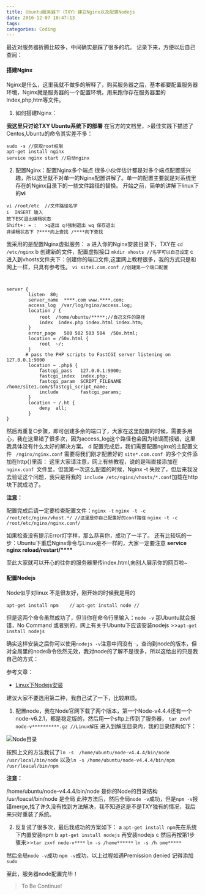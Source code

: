```yaml
---
title: Ubuntu服务器下（TXY）建立Nginx以及配置Nodejs
date: 2016-12-07 10:47:13
tags:
categories: Coding
---
```

最近对服务器折腾比较多，中间确实是踩了很多的坑。
记录下来，方便以后自己查阅：

#### 搭建Nginx ####


Nginx是什么，这里我就不做多的解释了，购买服务器之后，基本都要配置服务器环境，Nginx就是服务器的一个配置环境，用来跑你存在服务器里的Index,php,htm等文件。



1. 如何搭建Nginx：


**我这里只讨论TXY Ubuntu系统下的部署**
在官方的文档里，>最佳实践下描述了Centos,Ubuntu的命令其实差不多：
```
sudo -s //获取root权限
apt-get install nginx
service nginx start //启动nginx
```


2. 配置Nginx：配置Nginx多个端点
 很多小伙伴估计都是对多个端点配置感兴趣，所以这里就不对单一的Nginx配置讲解了。单一的配置主要就是对系统里存在的Nginx目录下的一些文件路径的替换。
开始之前，简单的讲解下linux下的**vi**
```
vi /root/etc  //文件路径名字
i  INSERT 输入 
按下ESC退出编辑状态
Shift+: = :   >q退出 q!强制退出 wq 保存退出  
非编辑状态下 ?****向上查找 /****向下查找
```
<!--more-->

<!--toc-->


我采用的是配置Nginx虚拟服务：
a 进入你的Nginx安装目录下，TXY在
`cd /etc/nginx`
b 创建新的文件，配置虚拟接口
`mkdir vhosts //名字可以自己设定`
c 进入到vhosts文件夹下：创建你的端口文件,这里网上教程很多，我的方式只是和网上一样，只具有参考性。
`vi site1.com.conf //创建第一个端口配置`

```


server {
        listen  80;
        server_name  ****.com www.****.com;
        access_log  /var/log/nginx/access.log;
        location / {
            root  /home/ubuntu/*****;//自己文件的路径
            index  index.php index.html index.htm;
        }
        error_page   500 502 503 504  /50x.html;
        location = /50x.html {
            root  ~/;
        }
       # pass the PHP scripts to FastCGI server listening on 127.0.0.1:9000
        location ~ .php$ {
            fastcgi_pass   127.0.0.1:9000;
            fastcgi_index  index.php;
            fastcgi_param  SCRIPT_FILENAME  /home/site1.com/$fastcgi_script_name;
            include        fastcgi_params;
        }
        location ~ /.ht {
            deny  all;
        }
}
```


然后再重复C步骤，即可创建多余的端口了，大家在这里配置的时候，需要多用心，我在这里错了很多次，因为access_log这个路径也会因为错误而报错，这里我具体没有什么太好的解决方案。
d 配置完成后，我们需要配置nginx的主配置文件
` /nginx/nginx.conf`
需要将我们刚才配置好的 `site*.com.conf `的多个文件添加在http{}里面：
这里大家请注意，网上有些教程，说的是叫直接添加在 `nginx.conf `文件里，但我第一次这么配置的时候，Nginx -t 失败了，但后来我没去验证这个问题，我只是将我的` include /etc/nginx/vhosts/*.conf`加载在http块下就成功了。

**注意：**


配置完成后请一定要检查配置文件：`nginx -t`
`nginx -t -c /root/etc/nginx/vhost.*/ //这里是你自己配置好的conf路径`
`nginx -t -c /root/etc/nginx/nginx.conf/`

如果检查没有提示Error灯字样，那么恭喜你，成功了一半了。
还有比较坑的一步：Ubuntu下重启Nginx命令与Linux是不一样的，大家一定要注意
 <b>service nginx reload/restart/****</b>

至此大家就可以开心的往你的服务器里传index.html,向别人展示你的网页啦~



#### 配置Nodejs ####


Node似乎对linux 不是很友好，刚开始的时候我是用的

`apt-get install npm    //`
`apt-get install node //`


但是这两个命令虽然成功了，但当你在命令行里输入：`node -v`
那Ubuntu就会报错，No Command 或者别的，网上有关于Ubuntu下应该安装nodejs >>`apt-get install nodejs`

确实这样安装之后你可以使用`nodejs -v`注意中间没有  ·，查询到node的版本，但对全局里的node命令依然无效，我对node的了解不是很多，所以这给出的只是我自己的方式：

参考文章：


* [Linux下Nodejs安装](https://my.oschina.net/blogshi/blog/260953)


建议大家不要选用第二种，我自己试了一下，比较麻烦。



1. 配置node，我在Node官网下载了两个版本，第一个Node-v4.4.4还有一个node-v6.2.1，都是稳定版的，然后用一个sftp上传到了服务器，
`tar zxvf node-v**********.gz //Linux解压`
进入到解压目录内，我的目录结构如下：

![Node目录](http://upload-images.jianshu.io/upload_images/2741993-05457aa0c638d77c.png?imageMogr2/auto-orient/strip%7CimageView2/2/w/1240)


按照上文的方法我试了`ln -s  /home/ubuntu/node-v4.4.4/bin/node /usr/local/bin/node`
以及`ln -s /home/ubuntu/node-v4.4.4/bin/npm /usr/loacal/bin/npm`

**注意：** 


/home/ubuntu/node-v4.4.4/bin/node 
是你的Node的目录结构 
/usr/loacal/bin/node 是全局
此种方法后，然后全局`node -v`成功，但是`npm -v`报错merge,找了许久没有找到方法解决，我不知道这是不是TXY独有的情况，我后来只好重装了系统。


2. 反复试了很多次，最后我成功的方案如下：
a `apt-get install npm`先在系统下内置安装npm
b `apt-get install nodejs` 再安装nodejs
c 然后再按第1步骤来>>`tar zxvf node-v****`
`ln -s /home******`
`ln -s /h ome*****`

然后全局`node -v`成功
`npm -v`成功，以上过程如遇Premission denied 记得添加`sudo`

至此，服务器node配置完毕！



>To Be Continue!


